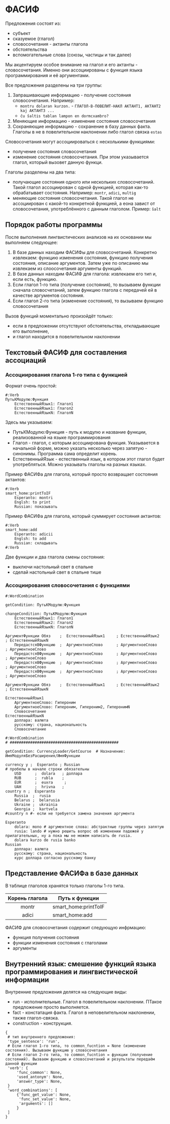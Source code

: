# ФАСИФ

Предложения состоят из:
- субъект
- сказуемое (глагол)
- словосочетания - актанты глагола
- обстоятельства
- вспомогательные слова (союзы, частицы и так далее)

Мы акцентируем особое внимание на глагол и его актанты - словосочетания. Именно они ассоциированы с функция языка программирования и её аргументами.

Все предложения разделены на три группы:
1. Запрашивающие информацию - получение состояния словосочетания. Например:
    - `montru dolaran kurzon.` - `ГЛАГОЛ-В-ПОВЕЛИТ-НАКЛ АКТАНТ1, АКТАНТ2 kaj АКТАНТ3 ...`
    - `ĉu ŝaltis tablan lampon en dormcxambro?`
1. Меняющие информацию - изменение состояния словосочетания
1. Сохраняющие информацию - сохранение в базу данных факта. Глаголы в не в повелительном наклонении либо глагол связка `estas`

Словосочетания могут ассоциироваться с несколькими функциями:
- получение состояния словосочетания
- изменение состояния словосочетания. При этом указывается глагол, который вызовет данную функци.

Глаголы разделены на два типа:
- получающие состояния одного или нескольких словосочетаний. Такой глагол ассоциирован с одной функцией, которая как-то обрабатывает состояния. Например: `montr`, `adici`, `multig`
- меняющие состояния словосочетания. Такой глагол не ассоциирован с какой-то конкретной функцией, а еона завист от словосочетания, употреблённого с данным глаголом. Пример:  `ŝalt`

## Порядок работы программы

После выполнения лингвистических анализов на их основании мы выполняем следующее:
1. В базе данных находим ФАСИФы для словосочетаний. Конкретно извлекаем: функцию изменения состояния, функцию получения состояния, описание аргументов. Затем уже по описанию мы извлекаем из слоосочетания аргументы функций.
1. В базе данных находим ФАСИФ для глагола: извлекаем его тип и, если есть, функцию.
1. Если глагол 1-го типа (получение состояния), то вызываем функции сначала словосчетаний, затем функцию глагола с передачей ей в качестве аргументов состояния.
1. Если глагол 2-го типа (изменение состояния), то вызываем функцию словосочетания

Вызов функций моментально произойдёт только:
- если в предложении отсутствуют обстоятельства, откладывающие его выполнение,
- и глагол находится в повелительном наклонении

## Текстовый ФАСИФ для составления ассоциаций

### Ассоциирования глагола 1-го типа с функцией

Формат очень простой:

```
#:Verb
ПутьКМодулю:Функция
    ЕстественныйЯзык1: Глагол1
    ЕстественныйЯзык1: Глагол2
    ЕстественныйЯзыкN: ГлаголN
```

Здесь мы указываем:
- ПутьКМодулю:Функция - путь к модулю и название функции, реализованной на языке программирования
- Глагол - глагол, с которым ассоциирована функция. Указывается в начальной форме, можно указать несколько через запятую - синонимы. Программа сама определит корень.
- ЕстественныйЯзык - естественный язык, в котором этот глагол будет употребляться. Можно указывать глаголы на разных языках.

Пример ФАСИФа для глагола, который просто возвращает состояния актантов:
```
#:Verb
smart_home:printToIF
    Esperanto: montri
    Englsh: to print
    Russian: показывать
```

Пример ФАСИФа для глагола, который суммирует состояния актантов:
```
#:Verb
smart_home:add
    Esperanto: adicii
    Englsh: to add
    Russian: складывать
#:Verb
```

Две функции и два глагола смены состояния:
- выключи настольный свет в спальне
- сделай настольный свет в спальне тише

### Ассоциирования словосочетания с функциями

```
#:WordCombination

getCondition: ПутьКМодулю:Функция

changeCondition: ПутьКМодулю:Функция
    ЕстественныйЯзык1: Глагол1
    ЕстественныйЯзык2: Глагол2
    ЕстественныйЯзыкN: ГлаголN

АргументФункции Обяз    ;  ЕстественныйЯзык1     ; ЕстественныйЯзык2   ; ЕстественныйЯзыкN
    ПередастсяВФункцию  ;  АргументноеСлово      ; АргументноеСлово    ; АргументноеСлово
    ПередастсяВФункцию  ;  АргументноеСлово      ; АргументноеСлово    ; АргументноеСлово
    ПередастсяВФункцию  ;  АргументноеСлово      ; АргументноеСлово    ; АргументноеСлово
    ПередастсяВФункцию  ;  АргументноеСлово      ; АргументноеСлово    ; АргументноеСлово

АргументФункции Обяз    ;  ЕстественныйЯзык1     ; ЕстественныйЯзык2   ; ЕстественныйЯзыкN

ЕстественныйЯзык1
    АргументноеСлово: Гипероним
    АргументноеСлово: Гипероним, Гипероним2, ГиперонимN
    Словосочетание
ЕстественныйЯзыкN
    доллара: валюта
    русскому: страна, национальность
    Словосочетание
```


```
#:WordCombination
# ################################################

getCondition: CurrencyLoader/GetCourse  # Назначение: ИмяМодуляБезРасширения/ИмяФункции

currency y ;  Esperanto ; Russian
# пробелы в начале строки обязательны
    USD      ;  dolara   ; доллара
    RUB      ;  rubla    ;
    EUR      ;  euxra     ;
    UAH      ;  hrivna   ;
country n ;  Esperanto
    Russia  ;  rusia
    Belarus ;  belarusia
    Ukraine ;  ukrainia
    Georgia ;  kartvela
#country n #- если не требуется замена значения аргумента

Esperanto
    dolara: mono # аргументное слова: абстрактные группы через запятую
    rusia: lando # нужно решить вопрос об изменении падежей у прилагательных, ну а пока мы не можем написать de rusia.
    dolara kurzo de rusia banko
Russian
    доллара: валюта
    русскому: страна, национальность
    курс доллара согласно русскому банку
```

## Представление ФАСИФа в базе данных

В таблице глаголов хранятся только глаголы 1-го типа.

| Корень глагола |    Путь к функции    |
|:--------------:|----------------------|
|  montr         | smart_home:printToIF |
|  adici         | smart_home:add       |

ФАСИФ для словосочетания содержит следующую инфрмацию:
- функция получения состояния
- функции изменения состояния с глаголами
- аргументы

## Внутренний язык: смешение функций языка программирования и лингвистической информации

Внутренние предложения делятся на следующие виды:
- run - исполнительные. Глагол в повелительном наклонении. ПТакое предложение просто выполняется.
- fact - констатация факта. Глагол в неповелительном наклонении, также глагол-связка. 
- construction - конструкция. 

```
{
 # тип внутреннего предложения:
 'type_sentence': 'run', 
 # Если глагол 1-го типа, то common_fucntion = None (изменение состояния). Вызываем функцию у словосочетания
 # Если глагол 2-го типа, то common_fucntion = функции (получение состояний). Вызваем функцию и словосочетаний и результаты передаём данной функции
 'verb': {
     'func_common': None,
     'used_antonym': None,
     'answer_type': None,
 }
 'word_combinations': [
     {'func_get_value': None,
      'func_set_value': None,
      'arguments': []
     }
 ]
}
```
